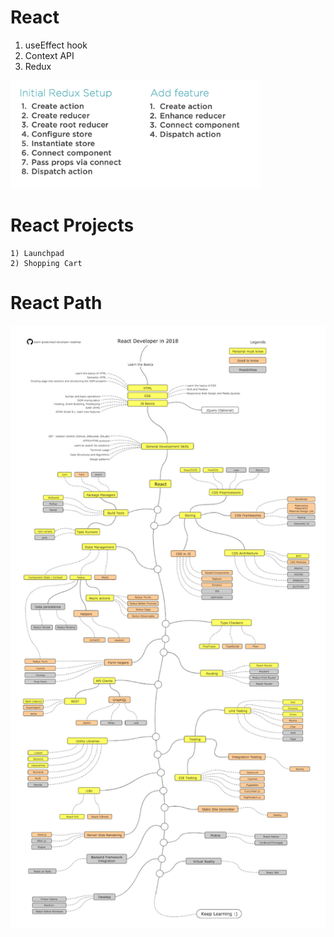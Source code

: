 # React

1) useEffect hook
2) Context API
3) Redux
<img width="400" alt="redux" src="https://github.com/akshaychauhan-ac/react/blob/master/images/redux.png">

# React Projects

	1) Launchpad
	2) Shopping Cart

# React Path

<img width="800" alt="redux" src="https://github.com/akshaychauhan-ac/react/blob/master/images/react.png">